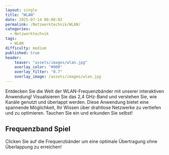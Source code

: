 ```yaml
---
layout: single
title: "WLAN"
date: 2025-07-14 00:00:02
permalink: /Netzwerktechnik/WLAN/
categories:
  - Netzwerktechnik
tags:
  - WLAN
difficulty: medium
published: true
header:
    teaser: "assets/images/wlan.jpg"
    overlay_color: "#000"
    overlay_filter: "0.7"
    overlay_image: /assets/images/wlan.jpg
---
```


<style>
@media (max-width: 600px) {
    .frequency-label {
        font-size: 6px;
    }
}
 </style>

Entdecken Sie die Welt der WLAN-Frequenzbänder mit unserer interaktiven Anwendung! Visualisieren Sie das 2,4 GHz-Band und verstehen Sie, wie Kanäle genutzt und überlappt werden. Diese Anwendung bietet eine spannende Möglichkeit, Ihr Wissen über drahtlose Netzwerke zu vertiefen und zu optimieren. Tauchen Sie ein und erkunden Sie selbst!

## Frequenzband Spiel

Clicken Sie auf die Frequenzbänder um eine optimale Übertragung ohne Überlappung zu erreichen!

<script src="https://cdn.jsdelivr.net/npm/canvas-confetti@1.9.3/dist/confetti.browser.min.js"></script>

<div class="svg-container">
    <svg id="frequencySvg" width="100%" min-height="300"></svg>
</div>
<script src="/assets/js/wlan_game.js"></script>